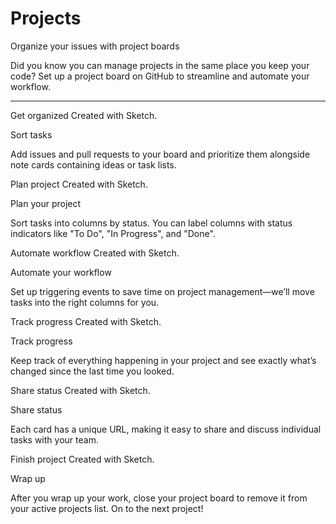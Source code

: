 # Projects

Organize your issues with project boards

Did you know you can manage projects in the same place you keep your code? Set up a project board on GitHub to streamline and automate your workflow.

***

Get organized Created with Sketch.

Sort tasks

Add issues and pull requests to your board and prioritize them alongside note cards containing ideas or task lists.

Plan project Created with Sketch.

Plan your project

Sort tasks into columns by status. You can label columns with status indicators like "To Do", "In Progress", and "Done".

Automate workflow Created with Sketch.

Automate your workflow

Set up triggering events to save time on project management—we’ll move tasks into the right columns for you.

Track progress Created with Sketch.

Track progress

Keep track of everything happening in your project and see exactly what’s changed since the last time you looked.

Share status Created with Sketch.

Share status

Each card has a unique URL, making it easy to share and discuss individual tasks with your team.

Finish project Created with Sketch.

Wrap up

After you wrap up your work, close your project board to remove it from your active projects list. On to the next project!
